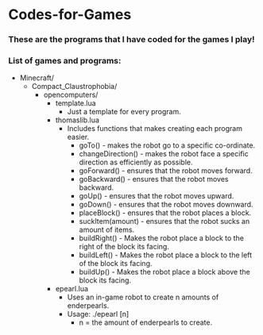 # Codes-for-Games
### These are the programs that I have coded for the games I play!
### List of games and programs:

- Minecraft/
  - Compact_Claustrophobia/
    - opencomputers/
      - template.lua
        - Just a template for every program.
      - thomaslib.lua
        - Includes functions that makes creating each program easier.
          - goTo() - makes the robot go to a specific co-ordinate.
          - changeDirection() - makes the robot face a specific direction as efficiently as possible.
          - goForward() - ensures that the robot moves forward.
          - goBackward() - ensures that the robot moves backward.
          - goUp() - ensures that the robot moves upward.
          - goDown() - ensures that the robot moves downward.
          - placeBlock() - ensures that the robot places a block.
          - suckItem(amount) - ensures that the robot sucks an amount of items.
          - buildRight() - Makes the robot place a block to the right of the block its facing.
          - buildLeft() - Makes the robot place a block to the left of the block its facing.
          - buildUp() - Makes the robot place a block above the block its facing.
      - epearl.lua
        - Uses an in-game robot to create n amounts of enderpearls.
        - Usage: ./epearl \[n\]
          - n = the amount of enderpearls to create.